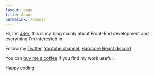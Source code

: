 ```yaml
---
layout: page
title: About
permalink: /about/
---
```


Hi, I'm [JSer](https://twitter.com/JSer_ZANP), this is my blog mainly about Front-End development and everything I'm interested in.

Follow my [Twitter](https://twitter.com/JSer_ZANP), [Youtube channel](https://www.youtube.com/channel/UC0qiieVBpjA6YODgIFf6Afg), [Hardcore React discord](https://discord.com/invite/6Kr9HvRzBT)

You can [buy me a coffee](https://www.buymeacoffee.com/jser) if you find my work useful.

Happy coding.
